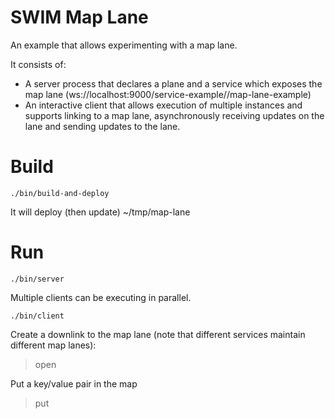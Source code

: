# SWIM Map Lane

An example that allows experimenting with a map lane. 

It consists of:
 
* A server process that declares a plane and a service which exposes the map lane 
(ws://localhost:9000/service-example/<service-id>/map-lane-example)
* An interactive client that allows execution of multiple instances and supports linking
to a map lane, asynchronously receiving updates on the lane and sending updates to the 
lane.

# Build

````
./bin/build-and-deploy
````

It will deploy (then update) ~/tmp/map-lane

# Run


````
./bin/server
````

Multiple clients can be executing in parallel.

````
./bin/client
````

Create a downlink to the map lane (note that different services maintain different map lanes):

> open <service-id>

Put a key/value pair in the map


> put <key> <value>
>
````

